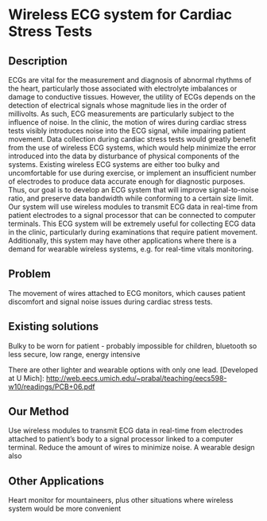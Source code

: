 Wireless ECG system for Cardiac Stress Tests
============================================

Description
-----------
ECGs are vital for the measurement and diagnosis of abnormal rhythms of the heart, particularly those associated with electrolyte imbalances or damage to conductive tissues.  However, the utility of ECGs depends on the detection of electrical signals whose magnitude lies in the order of millivolts.  As such, ECG measurements are particularly subject to the influence of noise.  In the clinic, the motion of wires during cardiac stress tests visibly introduces noise into the ECG signal, while impairing patient movement.  Data collection during cardiac stress tests would greatly benefit from the use of wireless ECG systems, which would help minimize the error introduced into the data by disturbance of physical components of the systems. Existing wireless ECG systems are either too bulky and uncomfortable for use during exercise, or implement an insufficient number of electrodes to produce data accurate enough for diagnostic purposes. Thus, our goal is to develop an ECG system that will improve signal-to-noise ratio, and preserve data bandwidth while conforming to a certain size limit.  Our system will use wireless modules to transmit ECG data in real-time from patient electrodes to a signal processor that can be connected to computer terminals.  This ECG system will be extremely useful for collecting ECG data in the clinic, particularly during examinations that require patient movement.  Additionally, this system may have other applications where there is a demand for wearable wireless systems, e.g. for real-time vitals monitoring.

Problem
-------
The movement of wires attached to ECG monitors, which causes patient discomfort and signal noise issues during cardiac stress tests.

Existing solutions
-----------------
[lifesync corp wireless ECGs]: <http://www.lifesynccorp.com/products/wireless-system.html>
Bulky to be worn for patient - probably impossible for children, bluetooth so less secure, low range, energy intensive

There are other lighter and wearable options with only one lead.
[Developed at U Mich]: <http://web.eecs.umich.edu/~prabal/teaching/eecs598-w10/readings/PCB+06.pdf>

Our Method
----------
Use wireless modules to transmit ECG data in real-time from electrodes attached to patient’s body to a signal processor linked to a computer terminal. Reduce the amount of wires to minimize noise. A wearable design also

Other Applications
------------------
Heart monitor for mountaineers, plus other situations where wireless system would be more convenient